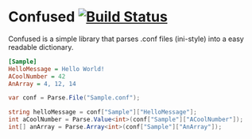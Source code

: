 # Confused [![Build Status](https://travis-ci.org/SimonWakenhut/Confused.svg?branch=master)](https://travis-ci.org/SimonWakenhut/Confused)

Confused is a simple library that parses .conf files (ini-style) into a easy readable dictionary.

```ini
[Sample]
HelloMessage = Hello World!
ACoolNumber = 42
AnArray = 4, 12, 14
```

```csharp
var conf = Parse.File("Sample.conf");

string helloMessage = conf["Sample"]["HelloMessage"];
int aCoolNumber = Parse.Value<int>(conf["Sample"]["ACoolNumber"]);
int[] anArray = Parse.Array<int>(conf["Sample"]["AnArray"]);
```
